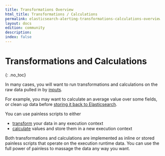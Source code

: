 ```yaml
---
title: Transformations Overview
html_title: Transformations / Calculations
permalink: elasticsearch-alerting-transformations-calculations-overview
layout: docs
edition: community
description:
index: false
---
```

<!--- Copyright 2022 floragunn GmbH -->

# Transformations and Calculations
{: .no_toc}

In many cases, you will want to run transformations and calculations on the raw data pulled in by [inputs](elasticsearch-alerting-inputs-overview).

For example, you may want to calculate an average value over some fields, or clean up data before [storing it back to Elasticsearch](elasticsearch-alerting-actions-index).

You can use painless scripts to either

* [transform](elasticsearch-alerting-transformations) your data in any execution context
* [calculate](elasticsearch-alerting-calculations) values and store them in a new execution context

Both transformations and calculations are implemented as inline or stored painless scripts that operate on the execution runtime data. You can use the full power of painless to massage the data any way you want.